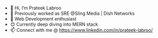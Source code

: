 - 👋 Hi, I’m Prateek Labroo
- 🌱 Previously worked as SRE @Sling Media | Dish Networks
- 👀 Web Development enthusiast
- 😊 Currently deep diving into MERN stack
- 📫 Connect with me @ https://www.linkedin.com/in/prateek-labroo/

<!---
PLabroo/PLabroo is a ✨ special ✨ repository because its `README.md` (this file) appears on your GitHub profile.
You can click the Preview link to take a look at your changes.
--->
